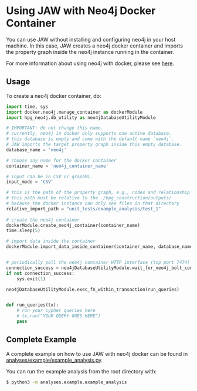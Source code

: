 # Using JAW with Neo4j Docker Container

You can use JAW without installing and configuring neo4j in your host machine. 
In this case, JAW creates a neo4j docker container and imports the property graph inside the neo4j instance running in the container. 

For more information about using neo4j with docker, please see [here](https://neo4j.com/developer/docker/).

## Usage

To create a neo4j docker container, do:
```python
import time, sys
import docker.neo4j.manage_container as dockerModule
import hpg_neo4j.db_utility as neo4jDatabaseUtilityModule

# IMPORTANT: do not change this name.
# currently, neo4j in docker only supports one active database.
# this database is empty and come with the default name `neo4j`.
# JAW imports the target property graph inside this empty database.
database_name = 'neo4j' 

# choose any name for the docker container
container_name = 'neo4j_container_name'

# input can be in CSV or graphML. 
input_mode = 'CSV'

# this is the path of the property graph, e.g., nodes and relationship CSV files
# this path must be relative to the ./hpg_construction/outputs/
# because the docker instance can only see files in that directory
relative_import_path = "unit_tests/example_analysis/test_1"
 
# create the neo4j container
dockerModule.create_neo4j_container(container_name)
time.sleep(5)

# import data inside the container 
dockerModule.import_data_inside_container(container_name, database_name, relative_import_path, 'CSV')


# periodically poll the neo4j container HTTP interface (tcp port 7474) until it accepts driver connections
connection_success = neo4jDatabaseUtilityModule.wait_for_neo4j_bolt_connection(timeout=120)
if not connection_success:
	sys.exit(1)

neo4jDatabaseUtilityModule.exec_fn_within_transaction(run_queries)


def run_queries(tx):
	# run your cypher queries here
	# tx.run("YOUR QUERY GOES HERE")
	pass

```



## Complete Example

A complete example on how to use JAW with neo4j docker can be found in [analyses/example/example_analysis.py](https://github.com/SoheilKhodayari/TheThing/blob/master/analyses/example/example_analysis.py).

You can run the example analysis from the root directory with:
```bash
$ python3 -m analyses.example.example_analysis

```








